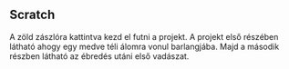 ## Scratch

A zöld zászlóra kattintva kezd el futni a projekt.
A projekt első részében látható ahogy egy medve téli álomra vonul barlangjába. 
Majd a második részben látható az ébredés utáni első vadászat. 
